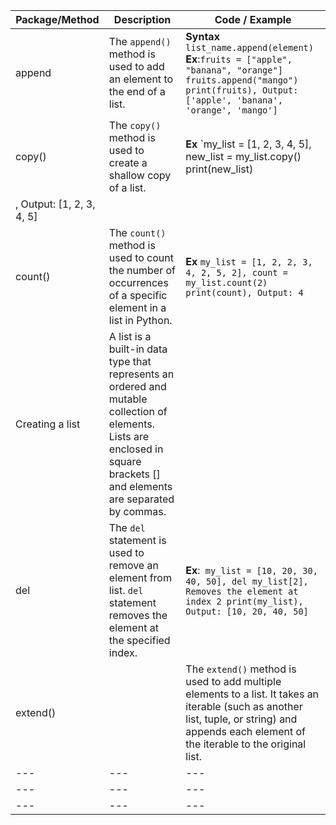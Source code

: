 | **Package/Method** | **Description** | **Code / Example**
|---|---|---|
| append | The `append()` method is used to add an element to the end of a list.| **Syntax** `list_name.append(element)` **Ex**:`fruits = ["apple", "banana", "orange"] fruits.append("mango") print(fruits), Output: ['apple', 'banana', 'orange', 'mango']` |
|copy() |The `copy()` method is used to create a shallow copy of a list. |**Ex** `my_list = [1, 2, 3, 4, 5], new_list = my_list.copy() print(new_list)
, Output: [1, 2, 3, 4, 5] |
|count() |The `count()` method is used to count the number of occurrences of a specific element in a list in Python.|**Ex** `my_list = [1, 2, 2, 3, 4, 2, 5, 2], count = my_list.count(2) print(count), Output: 4`|
| Creating a list| A list is a built-in data type that represents an ordered and mutable collection of elements. Lists are enclosed in square brackets [] and elements are separated by commas. ||**Ex** `fruits = ["apple", "banana", "orange", "mango"]`
| del | The `del` statement is used to remove an element from list. `del` statement removes the element at the specified index. | **Ex**:` my_list = [10, 20, 30, 40, 50], del my_list[2], Removes the element at index 2 print(my_list), Output: [10, 20, 40, 50]` |
 |extend() | | The `extend()` method is used to add multiple elements to a list. It takes an iterable (such as another list, tuple, or string) and appends each element of the iterable to the original list. |**Synatx** `list_name.extend(iterable), **Ex** `fruits = ["apple", "banana", "orange"], more_fruits = ["mango", "grape"], fruits.extend(more_fruits), print(fruits), Output: ['apple', 'banana', 'orange', 'mango', 'grape']` |
|---|---|---|
|---|---|---|
|---|---|---|


